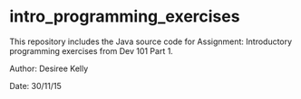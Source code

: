 # intro_programming_exercises

This repository includes the Java source code for Assignment: Introductory programming exercises from Dev 101 Part 1.

Author: Desiree Kelly

Date: 30/11/15
